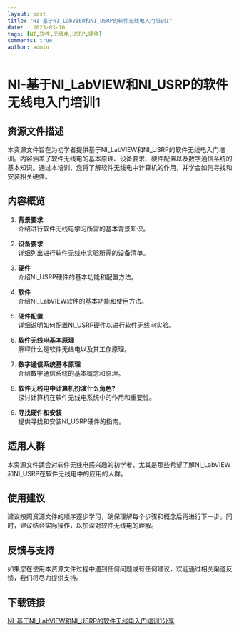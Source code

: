 ```yaml
---
layout: post
title: "NI-基于NI_LabVIEW和NI_USRP的软件无线电入门培训1"
date:   2023-03-10
tags: [NI,软件,无线电,USRP,硬件]
comments: true
author: admin
---
```

# NI-基于NI_LabVIEW和NI_USRP的软件无线电入门培训1

## 资源文件描述

本资源文件旨在为初学者提供基于NI_LabVIEW和NI_USRP的软件无线电入门培训。内容涵盖了软件无线电的基本原理、设备要求、硬件配置以及数字通信系统的基本知识。通过本培训，您将了解软件无线电中计算机的作用，并学会如何寻找和安装相关硬件。

## 内容概览

1. **背景要求**  
   介绍进行软件无线电学习所需的基本背景知识。

2. **设备要求**  
   详细列出进行软件无线电实验所需的设备清单。

3. **硬件**  
   介绍NI_USRP硬件的基本功能和配置方法。

4. **软件**  
   介绍NI_LabVIEW软件的基本功能和使用方法。

5. **硬件配置**  
   详细说明如何配置NI_USRP硬件以进行软件无线电实验。

6. **软件无线电基本原理**  
   解释什么是软件无线电以及其工作原理。

7. **数字通信系统基本原理**  
   介绍数字通信系统的基本概念和原理。

8. **软件无线电中计算机扮演什么角色?**  
   探讨计算机在软件无线电系统中的作用和重要性。

9. **寻找硬件和安装**  
   提供寻找和安装NI_USRP硬件的指南。

## 适用人群

本资源文件适合对软件无线电感兴趣的初学者，尤其是那些希望了解NI_LabVIEW和NI_USRP在软件无线电中的应用的人群。

## 使用建议

建议按照资源文件的顺序逐步学习，确保理解每个步骤和概念后再进行下一步。同时，建议结合实际操作，以加深对软件无线电的理解。

## 反馈与支持

如果您在使用本资源文件过程中遇到任何问题或有任何建议，欢迎通过相关渠道反馈，我们将尽力提供支持。

## 下载链接

[NI-基于NI_LabVIEW和NI_USRP的软件无线电入门培训1分享](https://pan.quark.cn/s/9ad2c1e0b698)